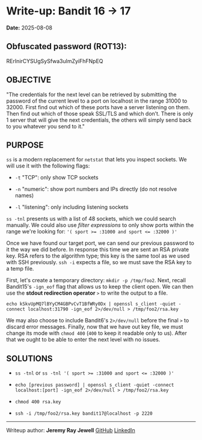 # Write-up: Bandit 16 → 17  
**Date:** 2025-08-08  

## Obfuscated password (ROT13): 

RErInirCYSUgSySfwa3ulmZyiFhFNpEQ

## OBJECTIVE

"The credentials for the next level can be retrieved by submitting the password of the current level to a port on localhost in the range 31000 to 32000. First find out which of these ports have a server listening on them. Then find out which of those speak SSL/TLS and which don’t. There is only 1 server that will give the next credentials, the others will simply send back to you whatever you send to it."

## PURPOSE

`ss` is a modern replacement for `netstat` that lets you inspect sockets. We will use it with the following flags:

- `-t` "TCP": only show TCP sockets

- `-n` "numeric": show port numbers and IPs directly (do not resolve names)

- `-l` "listening": only including listening sockets

`ss -tnl` presents us with a list of 48 sockets, which we could search manually. We could also use *filter expressions* to only show ports within the range we're looking for: `'( sport >= :31000 and sport <= :32000 )'`

Once we have found our target port, we can send our previous password to it the way we did before. In response this time we are sent an RSA private key. RSA refers to the algorithm type; this key is the same tool as we used with SSH previously. `ssh -i` expects a file, so we must save the RSA key to a temp file.

First, let's create a temporary directory: `mkdir -p /tmp/foo2`. Next, recall Bandit15's `-ign_eof` flag that allows us to keep the client open. We can then use the **stdout redirection operator** `>` to write the output to a file. 

`echo kSkvUpMQ7lBYyCM4GBPvCvT1BfWRy0Dx | openssl s_client -quiet -connect localhost:31790 -ign_eof 2>/dev/null > /tmp/foo2/rsa.key`  

We may also choose to include Bandit6's `2>/dev/null` before the final `>` to discard error messages. Finally, now that we have out key file, we must change its mode with `chmod 400` (`400` to keep it readable only to us). After that we ought to be able to enter the next level with no issues.


## SOLUTIONS

- `ss -tnl` or  `ss -tnl '( sport >= :31000 and sport <= :32000 )'` 

- `echo [previous password] | openssl s_client -quiet -connect localhost:[port] -ign_eof 2>/dev/null > /tmp/foo2/rsa.key`  	

- `chmod 400 rsa.key`

- `ssh -i /tmp/foo2/rsa.key bandit17@localhost -p 2220`

___

Writeup author: **Jeremy Ray Jewell**
[GitHub](https://github.com/jeremyrayjewell)
[LinkedIn](https://www.linkedin.com/in/jeremyrayjewell)
